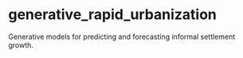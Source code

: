 # generative_rapid_urbanization
Generative models for predicting and forecasting informal settlement growth.
